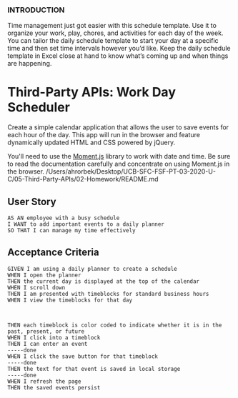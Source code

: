 
### INTRODUCTION
Time management just got easier with this schedule template. Use it to organize your work, play, chores, and activities for each day of the week. You can tailor the daily schedule template to start your day at a specific time and then set time intervals however you’d like. Keep the daily schedule template in Excel close at hand to know what’s coming up and when things are happening.





#  Third-Party APIs: Work Day Scheduler

Create a simple calendar application that allows the user to save events for each hour of the day. This app will run in the browser and feature dynamically updated HTML and CSS powered by jQuery.

You'll need to use the [Moment.js](https://momentjs.com/) library to work with date and time. Be sure to read the documentation carefully and concentrate on using Moment.js in the browser.
/Users/ahrorbek/Desktop/UCB-SFC-FSF-PT-03-2020-U-C/05-Third-Party-APIs/02-Homework/README.md
## User Story

```
AS AN employee with a busy schedule
I WANT to add important events to a daily planner
SO THAT I can manage my time effectively
```

## Acceptance Criteria

```
GIVEN I am using a daily planner to create a schedule
WHEN I open the planner
THEN the current day is displayed at the top of the calendar
WHEN I scroll down
THEN I am presented with timeblocks for standard business hours
WHEN I view the timeblocks for that day



THEN each timeblock is color coded to indicate whether it is in the past, present, or future
WHEN I click into a timeblock
THEN I can enter an event                                                     -----done
WHEN I click the save button for that timeblock                                                  -----done
THEN the text for that event is saved in local storage                                                  -----done
WHEN I refresh the page
THEN the saved events persist
```
